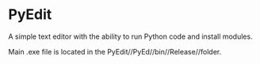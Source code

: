 # PyEdit
A simple text editor with the ability to run Python code and install modules.

Main .exe file is located in the PyEdit//PyEd//bin//Release//folder.
